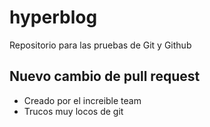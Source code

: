 # hyperblog
Repositorio para las pruebas de Git y Github

## Nuevo cambio de pull request

* Creado por el increible team
* Trucos muy locos de git
